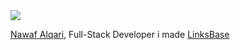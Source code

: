 <img src="https://avatars.githubusercontent.com/u/58915468?v=4">

[Nawaf Alqari](https://linksb.me/nawaf), Full-Stack Developer
i made [LinksBase](https://linksb.me/)
